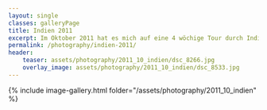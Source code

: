 ```yaml
---
layout: single
classes: galleryPage
title: Indien 2011
excerpt: Im Oktober 2011 hat es mich auf eine 4 wöchige Tour durch Indien und Nepal verschlagen.
permalink: /photography/indien-2011/
header:
    teaser: assets/photography/2011_10_indien/dsc_8266.jpg
    overlay_image: assets/photography/2011_10_indien/dsc_8533.jpg
---
```


{% include image-gallery.html folder="/assets/photography/2011_10_indien" %}